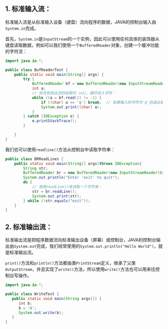 ## 1. 标准输入流：

标准输入流是从标准输入设备（键盘）流向程序的数据，JAVA的控制台输入由`System.in`完成。

首先，`System.in`是`InputStream`的一个实例，因此可以使用任何具体的装饰器从键盘读取数据，例如可以我们使用一个`BufferedReader`对象，创建一个缓冲功能的字符流：


```java
import java.io.*;

public class BufReaderTest {
    public static void main(String[] args) {
        try {
            BufferedReader bf = new BufferedReader(new InputStreamReader(System.in));
            int a;
            // 但没有到达流的结尾时（=1），循环读入字符：
            while ((a = bf.read()) != -1) {
                if ((char) a == 'q') break;  // 如果输入的字符为'q'则退出循环，不再读入
                System.out.print((char) a);
            }
        } catch (IOException e) {
            e.printStackTrace();
        }

    }
}
```

我们也可以使用`readline()`方法从控制台中读取字符串：

```java
public class BRReadLines {
    public static void main(String[] args)throws IOException{
        String str;
        BufferedReader br = new BufferedReader(new InputStreamReader(System.in));
        System.out.println("Enter 'exit' to quit");
        do {
            // 使用readLine()来读取一个字符串：
            str = br.readLine();
            System.out.print(str);
        } while (!str.equals("exit"));
    }
}
```

## 2. 标准输出流：

标准输出流是把程序数据流向标准输出设备（屏幕）或控制台，JAVA的控制台输出由`System.out`完成，我们经常使用的`System.out.println("Hello World")`，就是标准输出流。

`print()`方法和`println()`方法都由类`PrintStream`定义，继承了父类`OutputStream`，并且实现了`write()`方法，所以使用`write()`方法也可以用来往控制台写操作。

```java
import java.io.*;

public class WriteTest {
   public static void main(String args[]) {
      int b;
      b = 'A';
      System.out.write(b);
   }
}
```
